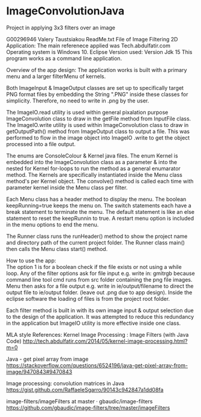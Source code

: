 # ImageConvolutionJava
Project in applying 3x3 filters over an image

G00296946 Valery Taustsiakou ReadMe.txt File of Image Filtering 2D Application:
The main referenece applied was Tech.abdulfatir.com
Operating system is Windows 10. 
Eclipse Version used: Version Jdk 15
This program works as a command line application. 

Overview of the app design:
The application works is built with a primary menu and a larger filterMenu of kernels.
 
Both ImageInput & ImageOutput classes are set up to specifically target PNG format files 
by embedding the String ".PNG" inside these classes for simplicity.
Therefore, no need to write in .png by the user. 

The ImageIO.read utility is used within general pixalation purpose ImageConvolution class to draw
in the getFile method from InputFile class. 
The ImageIO.write utility is used within ImageConvolution class to draw in getOutputPath() method from
ImageOutput class to output a file. This was performed to flow in the image object into ImageIO 
.write to get the object processed into a file output.

The enums are ConsoleColour & Kernel java files. The enum Kernel is embedded into the ImageConvolution
class as a parameter & into the nested for Kernel for-loops to run the method as a general enumarator 
method.
The Kernels are specifically instantiated inside the Menu class method's per Kernel object. The
convolve() method is called each time with parameter kernel inside the Menu class per filter.

Each Menu class has a header method to display the menu. The boolean keepRunning=true
keeps the menu on. The switch statements each have a break statement to terminate the menu.
The default statement is like an else statement to reset the keepRunnin to true. 
A restart menu option is included in the menu options to end the menu.

The Runner class runs the runHeader() method to show the project name and directory path of 
the current project folder. The Runner class main() then calls the Menu class start() method.

How to use the app:  
The option 1 is for a boolean check if the file exists or not using a while loop.
Any of the filter options ask for file input e.g. write in:  gmitrgb 
because command line tool cmd runs from src folder containing the png file images.
Menu then asks for a file output e.g. write in ie/output/filename to direct the output file to ie/output folder.
(leave out .png due to app design). 
Inside the eclipse software the loading of files is from the project root folder. 

Each filter method is built in with its own image input & output selection due to the 
design of the application. It was attempted to reduce this redundancy in the application but 
ImageIO utility is more effective inside one class. 

MLA style References:
Kernel Image Processing : Image Filters (with Java Code)
http://tech.abdulfatir.com/2014/05/kernel-image-processing.html?m=0

Java - get pixel array from image
https://stackoverflow.com/questions/6524196/java-get-pixel-array-from-image/9470843#9470843

 
Image processing: convolution matrices in Java
https://gist.github.com/RaffaeleSgarro/90143c942847a1dd08fa

 
image-filters/imageFilters at master · gbaudic/image-filters
https://github.com/gbaudic/image-filters/tree/master/imageFilters
